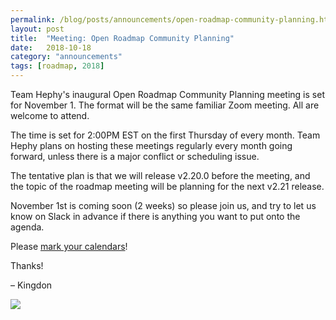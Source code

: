 ```yaml
---
permalink: /blog/posts/announcements/open-roadmap-community-planning.html
layout: post
title:  "Meeting: Open Roadmap Community Planning"
date:   2018-10-18
category: "announcements"
tags: [roadmap, 2018]
---
```


Team Hephy's inaugural Open Roadmap Community Planning meeting is set for November 1.  The format will be the same familiar Zoom meeting.  All are welcome to attend.

The time is set for 2:00PM EST on the first Thursday of every month.  Team Hephy plans on hosting these meetings regularly every month going forward, unless there is a major conflict or scheduling issue.

The tentative plan is that we will release v2.20.0 before the meeting, and the topic of the roadmap meeting will be planning for the next v2.21 release.

November 1st is coming soon (2 weeks) so please join us, and try to let us know on Slack in advance if there is anything you want to put onto the agenda.

Please [mark your calendars](https://calendar.google.com/event?action=TEMPLATE&tmeid=MTA5aG5qM2Zpa2NlcnZ2OXA4aHVvOTlxMzEgeWVieWVuQG0&tmsrc=yebyen%40gmail.com)!

Thanks!

– Kingdon

<a target="_blank" href="https://calendar.google.com/event?action=TEMPLATE&amp;tmeid=MTA5aG5qM2Zpa2NlcnZ2OXA4aHVvOTlxMzEgeWVieWVuQG0&amp;tmsrc=yebyen%40gmail.com"><img border="0" src="https://www.google.com/calendar/images/ext/gc_button1_en.gif"></a>

